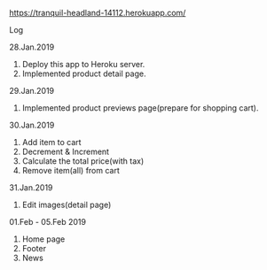 https://tranquil-headland-14112.herokuapp.com/

Log

28.Jan.2019 
1. Deploy this app to Heroku server.
2. Implemented product detail page.

29.Jan.2019
1. Implemented product previews page(prepare for shopping cart).

30.Jan.2019
1. Add item to cart 
2. Decrement & Increment
3. Calculate the total price(with tax)
4. Remove item(all) from cart

31.Jan.2019
1. Edit images(detail page)

01.Feb - 05.Feb 2019
1. Home page
2. Footer
3. News
